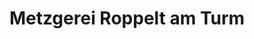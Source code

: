 ---
title: "Metzgerei Roppelt am Turm"
url: /prichsenstadt/metzgerei-roppelt-am-turm/
shop: Metzgerei
---